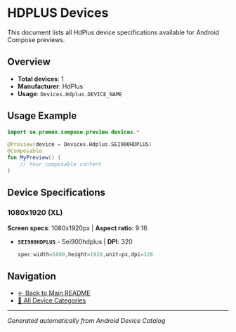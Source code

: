 # HDPLUS Devices

This document lists all HdPlus device specifications available for Android Compose previews.

## Overview

- **Total devices**: 1
- **Manufacturer**: HdPlus
- **Usage**: `Devices.Hdplus.DEVICE_NAME`

## Usage Example

```kotlin
import se.premex.compose.preview.devices.*

@Preview(device = Devices.Hdplus.SEI900HDPLUS)
@Composable
fun MyPreview() {
    // Your composable content
}
```

## Device Specifications

### 1080x1920 (XL)

**Screen specs**: 1080x1920px | **Aspect ratio**: 9:16

- **`SEI900HDPLUS`** - Sei900hdplus | **DPI**: 320
  ```kotlin
  spec:width=1080,height=1920,unit=px,dpi=320
  ```

## Navigation

- [← Back to Main README](../../README.md)
- [📱 All Device Categories](../README.md)

---
*Generated automatically from Android Device Catalog*

